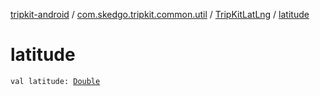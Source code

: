 [tripkit-android](../../index.md) / [com.skedgo.tripkit.common.util](../index.md) / [TripKitLatLng](index.md) / [latitude](./latitude.md)

# latitude

`val latitude: `[`Double`](https://kotlinlang.org/api/latest/jvm/stdlib/kotlin/-double/index.html)